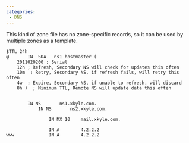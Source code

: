 ```yaml
---
categories:
 - DNS
---
```

This kind of zone file has no zone-specific records, so it can be used
by multiple zones as a template.

    $TTL 24h
    @       IN  SOA   ns1 hostmaster (
        2011020200 ; Serial
        12h ; Refresh, Secondary NS will check for updates this often
        10m  ; Retry, Secondary NS, if refresh fails, will retry this often
        4w  ; Expire, Secondary NS, if unable to refresh, will discard
        8h )  ; Minimum TTL, Remote NS will update data this often


            IN NS       ns1.xkyle.com.
                IN NS       ns2.xkyle.com.

                    IN MX 10    mail.xkyle.com.

                    IN A        4.2.2.2
    www             IN A        4.2.2.2


